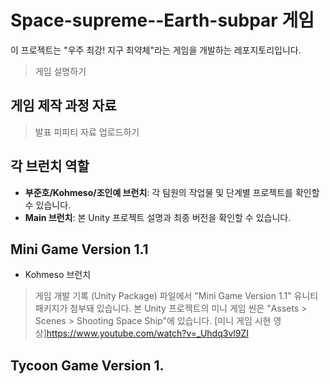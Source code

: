 # Space-supreme--Earth-subpar 게임
이 프로젝트는 "우주 최강! 지구 최약체"라는 게임을 개발하는 레포지토리입니다.
> 게임 설명하기

## 게임 제작 과정 자료
> 발표 피피티 자료 업로드하기

## 각 브런치 역할
- **부준호/Kohmeso/조인예 브런치**: 각 팀원의 작업물 및 단계별 프로젝트를 확인할 수 있습니다.
- **Main 브런치**: 본 Unity 프로젝트 설명과 최종 버전을 확인할 수 있습니다.

## Mini Game Version 1.1
- Kohmeso 브런치
> 게임 개발 기록 (Unity Package) 파일에서 "Mini Game Version 1.1" 유니티 패키지가 첨부돼 있습니다.
> 본 Unity 프로젝트의 미니 게임 씬은 "Assets > Scenes > Shooting Space Ship"에 있습니다.
[미니 게임 시현 영상]<https://www.youtube.com/watch?v=_Uhdq3vl9ZI>

## Tycoon Game Version 1.

